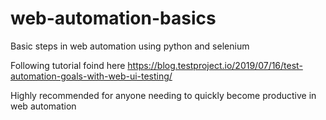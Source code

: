 # web-automation-basics
Basic steps in web automation using python and selenium

Following tutorial foind here https://blog.testproject.io/2019/07/16/test-automation-goals-with-web-ui-testing/

Highly recommended for anyone needing to quickly become productive in web automation
